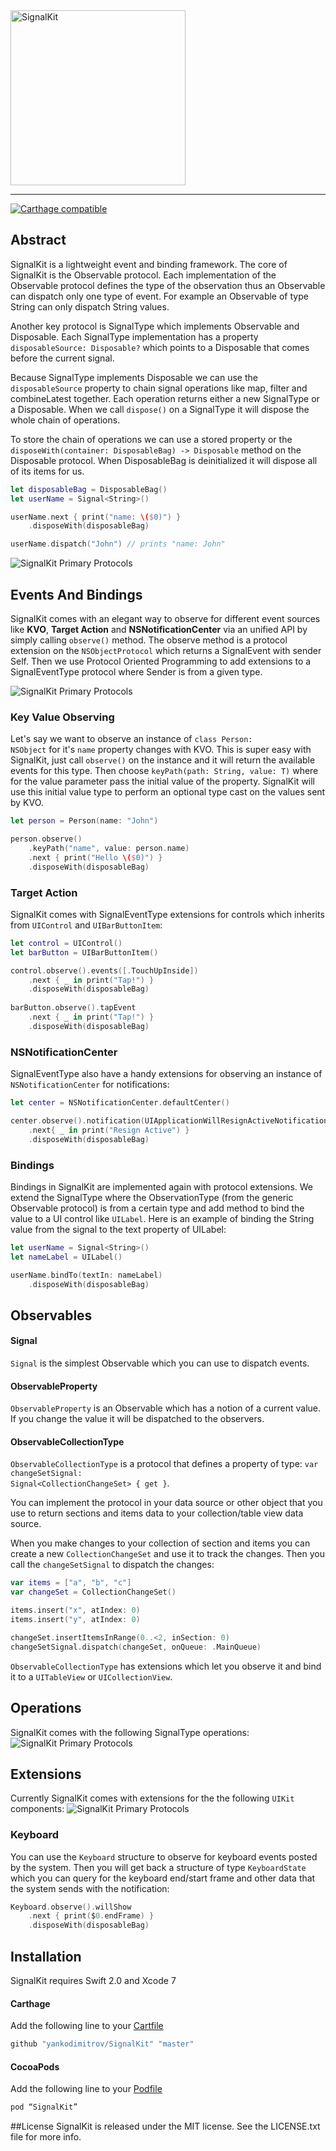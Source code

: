 <img src="https://raw.githubusercontent.com/yankodimitrov/SignalKit/SignalKit-3.0/Resources/logo.png" width="280" alt="SignalKit">

---
[![Carthage compatible](https://img.shields.io/badge/Carthage-compatible-4BC51D.svg?style=flat)](https://github.com/Carthage/Carthage)

## Abstract
SignalKit is a lightweight event and binding framework. The core of SignalKit is the Observable protocol. Each implementation of the Observable protocol defines the type of the observation thus an Observable can dispatch only one type of event. For example an Observable of type String can only dispatch String values.

Another key protocol is SignalType which implements Observable and Disposable. Each SignalType implementation has a property <code>disposableSource: Disposable?</code> which points to a Disposable that comes before the current signal.

Because SignalType implements Disposable we can use the <code>disposableSource</code> property to chain signal operations like map, filter and combineLatest together. Each operation returns either a new SignalType or a Disposable. When we call <code>dispose()</code> on a SignalType it will dispose the whole chain of operations.

To store the chain of operations we can use a stored property or the <code>disposeWith(container: DisposableBag) -> Disposable</code> method on the Disposable protocol. When DisposableBag is deinitialized it will dispose all of its items for us.

```swift
let disposableBag = DisposableBag()
let userName = Signal<String>()

userName.next { print("name: \($0)") }
	.disposeWith(disposableBag)

userName.dispatch("John") // prints "name: John"
```

![SignalKit Primary Protocols](https://raw.githubusercontent.com/yankodimitrov/SignalKit/SignalKit-3.0/Resources/primary-protocols.png)

## Events And Bindings

SignalKit comes with an elegant way to observe for different event sources like **KVO**, **Target Action** and **NSNotificationCenter** via an unified API by simply calling <code>observe()</code> method. The observe method is a protocol extension on the <code>NSObjectProtocol</code> which returns a SignalEvent with sender Self. Then we use Protocol Oriented Programming to add extensions to a SignalEventType protocol where Sender is from a given type.

![SignalKit Primary Protocols](https://raw.githubusercontent.com/yankodimitrov/SignalKit/SignalKit-3.0/Resources/event-model.png)

### Key Value Observing

Let's say we want to observe an instance of <code>class Person: NSObject</code> for it's <code>name</code> property changes with KVO. This is super easy with SignalKit, just call <code>observe()</code> on the instance and it will return the available events for this type. Then choose <code>keyPath(path: String, value: T)</code> where for the value parameter pass the initial value of the property. SignalKit will use this initial value type to perform an optional type cast on the values sent by KVO.

```swift
let person = Person(name: "John")

person.observe()
    .keyPath("name", value: person.name)
    .next { print("Hello \($0)") }
    .disposeWith(disposableBag)
```

### Target Action

SignalKit comes with SignalEventType extensions for controls which inherits from <code>UIControl</code> and <code>UIBarButtonItem</code>:

```swift
let control = UIControl()
let barButton = UIBarButtonItem()

control.observe().events([.TouchUpInside])
    .next { _ in print("Tap!") }
    .disposeWith(disposableBag)
        
barButton.observe().tapEvent
    .next { _ in print("Tap!") }
    .disposeWith(disposableBag)
```

### NSNotificationCenter

SignalEventType also have a handy extensions for observing an instance of <code>NSNotificationCenter</code> for notifications:

```swift
let center = NSNotificationCenter.defaultCenter()

center.observe().notification(UIApplicationWillResignActiveNotification)
    .next{ _ in print("Resign Active") }
    .disposeWith(disposableBag)
```

### Bindings

Bindings in SignalKit are implemented again with protocol extensions. We extend the SignalType where the ObservationType (from the generic Observable protocol) is from a certain type and add method to bind the value to a UI control like <code>UILabel</code>.
Here is an example of binding the String value from the signal to the text property of UILabel:

```swift
let userName = Signal<String>()
let nameLabel = UILabel()

userName.bindTo(textIn: nameLabel)
    .disposeWith(disposableBag)
```

## Observables

#### Signal
<code>Signal</code> is the simplest Observable which you can use to dispatch events.

#### ObservableProperty
<code>ObservableProperty</code> is an Observable which has a notion of a current value. If you change the value it will be dispatched to the observers.

#### ObservableCollectionType
<code>ObservableCollectionType</code> is a protocol that defines a property of type: <code>var changeSetSignal: Signal&lt;CollectionChangeSet&gt; { get }</code>.

You can implement the protocol in your data source or other object that you use to return sections and items data to your collection/table view data source.

When you make changes to your collection of section and items you can create a new <code>CollectionChangeSet</code> and use it to track the changes. Then you call the <code>changeSetSignal</code> to dispatch the changes:

```swift
var items = ["a", "b", "c"]
var changeSet = CollectionChangeSet()

items.insert("x", atIndex: 0)
items.insert("y", atIndex: 0)

changeSet.insertItemsInRange(0..<2, inSection: 0)
changeSetSignal.dispatch(changeSet, onQueue: .MainQueue)
```

<code>ObservableCollectionType</code> has extensions which let you observe it and bind it to a <code>UITableView</code> or <code>UICollectionView</code>.

## Operations

SignalKit comes with the following SignalType operations:
![SignalKit Primary Protocols](https://raw.githubusercontent.com/yankodimitrov/SignalKit/SignalKit-3.0/Resources/signal-operations.png)

## Extensions

Currently SignalKit comes with extensions for the the following <code>UIKit</code> components:
![SignalKit Primary Protocols](https://raw.githubusercontent.com/yankodimitrov/SignalKit/SignalKit-3.0/Resources/uikit-extensions.png)

### Keyboard
You can use the <code>Keyboard</code> structure to observe for keyboard events posted by the system. Then you will get back a structure of type <code>KeyboardState</code> which you can query for the keyboard end/start frame and other data that the system sends with the notification:

```swift
Keyboard.observe().willShow
    .next { print($0.endFrame) }
    .disposeWith(disposableBag)
```

## Installation

SignalKit requires Swift 2.0 and Xcode 7

#### Carthage
Add the following line to your [Cartfile](https://github.com/carthage/carthage)
```swift
github "yankodimitrov/SignalKit" "master"
```

#### CocoaPods
Add the following line to your [Podfile](https://guides.cocoapods.org/)
```swift
pod “SignalKit”
```

##License
SignalKit is released under the MIT license. See the LICENSE.txt file for more info.
